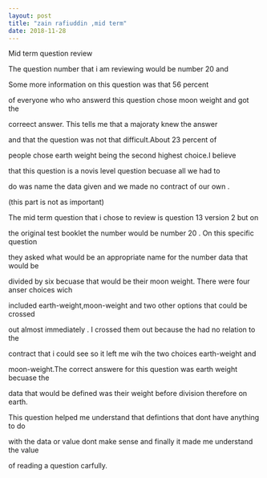 ```yaml
---
layout: post
title: "zain rafiuddin ,mid term"
date: 2018-11-28
---
```


Mid term question review

The question number that i am reviewing would be number 20 and 

Some more information on this question was that 56 percent

of everyone who who answerd this question chose moon weight and got the 

correect answer. This tells me that a majoraty knew the answer 

and that the question was not that difficult.About 23 percent of 

people chose earth weight being the second highest choice.I believe

that this question is a novis level question becuase all we had to

do was name the data given and we made no contract of our own .


(this part is not as important)


The mid term question that i chose to review is question 13 version 2 but on 

the original test booklet the number would be number 20 . On this specific question

they asked what would be an appropriate name for the number data that would be 

divided by six becuase that would be their moon weight. There were four anser choices wich 

included earth-weight,moon-weight and two other options that could be crossed 

out almost immediately . I crossed them out because the had no relation to the 

contract that i could see so it left me wih the two choices earth-weight and 

moon-weight.The correct answere for this question was earth weight becuase the

data that would be defined was their weight before division therefore on earth.

This question helped me understand that defintions that dont have anything to do 
 
with the data or value dont make sense and finally it made me understand the value

of reading a question carfully. 
